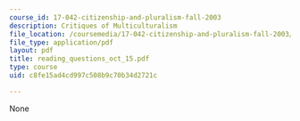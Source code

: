 ```yaml
---
course_id: 17-042-citizenship-and-pluralism-fall-2003
description: Critiques of Multiculturalism
file_location: /coursemedia/17-042-citizenship-and-pluralism-fall-2003/c8fe15ad4cd997c508b9c70b34d2721c_reading_questions_oct_15.pdf
file_type: application/pdf
layout: pdf
title: reading_questions_oct_15.pdf
type: course
uid: c8fe15ad4cd997c508b9c70b34d2721c

---
```

None